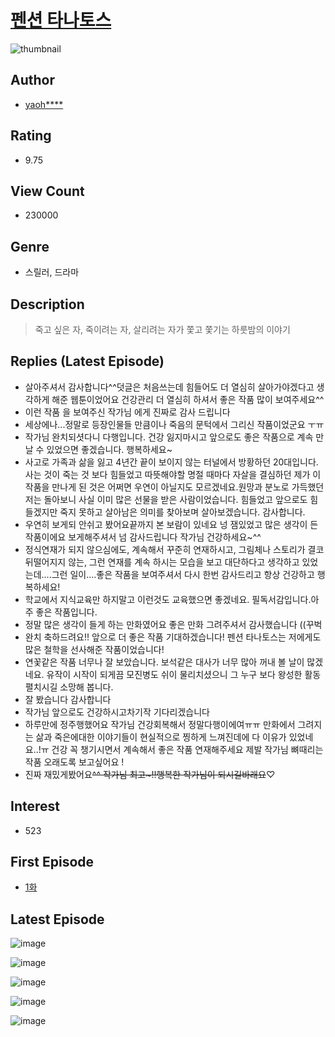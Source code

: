 # [펜션 타나토스](https://comic.naver.com/bestChallenge/list?titleId=736380)
![thumbnail](https://image-comic.pstatic.net/user_contents_data/challenge_comic/2019/11/01/141755/thumbnail_434x3308c5d4f29_f243_4920_afc7_8d66207589bc_00002041.JPEG)

## Author
- [yaoh****](https://comic.naver.com/artistTitle?id=141755)

## Rating
- 9.75

## View Count
- 230000

## Genre
- 스릴러, 드라마

## Description
> 죽고 싶은 자, 죽이려는 자, 살리려는 자가 쫓고 쫓기는 하룻밤의 이야기

## Replies (Latest Episode)
- 살아주셔서 감사합니다^^덧글은 처음쓰는데 힘들어도 더 열심히 살아가야겠다고 생각하게 해준 웹툰이었어요 건강관리 더 열심히 하셔서 좋은 작품 많이 보여주세요^^
- 이런 작품 을 보여주신 작가님 에게 진짜로 감사 드립니다
- 세상에나...정말로 등장인물들 만큼이나 죽음의 문턱에서 그리신 작품이었군요 ㅜㅠ
- 작가님 완치되셧다니 다행입니다. 건강 잃지마시고 앞으로도 좋은 작품으로 계속 만날 수 있었으면 좋겠습니다. 행복하세요~
- 사고로 가족과 삶을 잃고 4년간 끝이 보이지 않는 터널에서 방황하던 20대입니다. 사는 것이 죽는 것 보다 힘들었고 따뜻해야할 명절 때마다 자살을 결심하던 제가 이 작품을 만나게 된 것은 어쩌면 우연이 아닐지도 모르겠네요.원망과 분노로 가득했던 저는 돌아보니 사실 이미 많은 선물을 받은 사람이었습니다. 힘들었고 앞으로도 힘들겠지만 죽지 못하고 살아남은 의미를 찾아보며 살아보겠습니다. 감사합니다.
- 우연히 보게되 안쉬고 봤어요끝까지 본 보람이 있네요 넝 잼있었고 많은 생각이 든 작품이에요 보게해주셔서 넘 감사드립니다 작가님 건강하세요~^^
- 정식연재가 되지 않으심에도, 계속해서 꾸준히 연재하시고, 그림체나 스토리가 결코 뒤떨어지지 않는, 그런 연재를 계속 하시는 모습을 보고 대단하다고 생각하고 있었는데....그런 일이....좋은 작품을 보여주셔서 다시 한번 감사드리고 항상 건강하고 행복하세요!
- 학교에서 지식교육만 하지말고 이런것도 교육했으면 좋겠네요. 필독서감입니다.아주 좋은 작품입니다.
- 정말 많은 생각이 들게 하는 만화였어요 좋은 만화 그려주셔서 감사했습니다 ((꾸벅
- 완치 축하드려요!! 앞으로 더 좋은 작품 기대하겠습니다! 펜션 타나토스는 저에게도 많은 철학을 선사해준 작품이었습니다!
- 연꽃같은 작품 너무나 잘 보았습니다. 보석같은 대사가 너무 많아 꺼내 볼 날이 많겠네요. 유작이 시작이 되게끔 모진병도 쉬이 물리치셨으니 그 누구 보다 왕성한 활동 펼치시길 소망해 봅니다.
- 잘 봤습니다 감사합니다
- 작가님 앞으로도 건강하시고차기작 기다리겠습니다
- 하루만에 정주행했어요 작가님 건강회복해서 정말다행이에여ㅠㅠ 만화에서 그려지는 삶과 죽은에대한 이야기들이 현실적으로 찡하게 느껴진데에 다 이유가 있었네요..!ㅠ 건강 꼭 챙기시면서 계속해서 좋은 작품 연재해주세요 제발 작가님 뼈때리는 작품 오래도록 보고싶어요 !
- 진짜 재밌게봤어요~~^^ 작가님 최고~!!행복한 작가님이 되시길바래요~~♡

## Interest
- 523

## First Episode
- [1화](https://comic.naver.com/bestChallenge/detail?titleId=736380&no=1)

## Latest Episode
![image](https://image-comic.pstatic.net/user_contents_data/challenge_comic/2020/02/03/141755/upload_7016944911395074869.jpeg)

![image](https://image-comic.pstatic.net/user_contents_data/challenge_comic/2020/02/03/141755/upload_4135489049369850468.jpeg)

![image](https://image-comic.pstatic.net/user_contents_data/challenge_comic/2020/02/03/141755/upload_3761692277474682162.jpeg)

![image](https://image-comic.pstatic.net/user_contents_data/challenge_comic/2020/02/03/141755/upload_7003715785011127600.jpeg)

![image](https://image-comic.pstatic.net/user_contents_data/challenge_comic/2020/02/03/141755/upload_3834870485186863969.jpeg)
